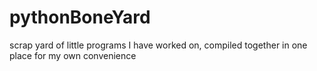 # pythonBoneYard
scrap yard of little programs I have worked on, compiled together in one place for my own convenience

